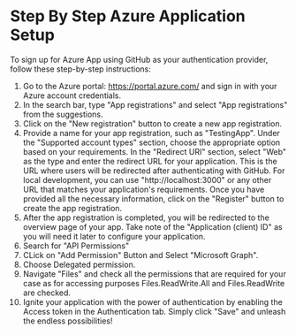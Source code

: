# Step By Step Azure Application Setup
To sign up for Azure App using GitHub as your authentication provider, follow these step-by-step instructions:

1. Go to the Azure portal: https://portal.azure.com/ and sign in with your Azure account credentials.
2. In the search bar, type "App registrations" and select "App registrations" from the suggestions.
3. Click on the "New registration" button to create a new app registration.
4. Provide a name for your app registration, such as "TestingApp". Under the "Supported account types" section, choose the appropriate option based on your requirements. In the "Redirect URI" section, select "Web" as the type and enter the redirect URL for your application. This is the URL where users will be redirected after authenticating with GitHub. For local development, you can use "http://localhost:3000" or any other URL that matches your application's requirements. Once you have provided all the necessary information, click on the "Register" button to create the app registration.
5. After the app registration is completed, you will be redirected to the overview page of your app. Take note of the "Application (client) ID" as you will need it later to configure your application.
6. Search for "API Permissions"
7. CLick on "Add Permission" Button and Select "Microsoft Graph".
8. Choose Delegated permission.
9. Navigate "Files" and check all the permissions that are required for your case as for accessing purposes Files.ReadWrite.All and Files.ReadWrite are checked.
10. Ignite your application with the power of authentication by enabling the Access token in the Authentication tab. Simply click "Save" and unleash the endless possibilities!
